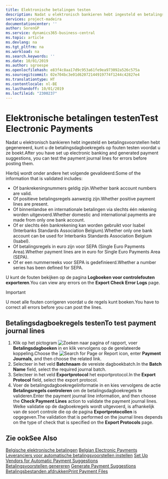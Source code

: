 ```yaml
---
title: Elektronische betalingen testen
description: Nadat u elektronisch bankieren hebt ingesteld en betalingsvoorstellen hebt gegenereerd, kunt u de betalingsdagboekregels op fouten testen voordat u ze boekt.
services: project-madeira
documentationcenter: ''
author: SorenGP
ms.service: dynamics365-business-central
ms.topic: article
ms.devlang: na
ms.tgt_pltfrm: na
ms.workload: na
ms.search.keywords: ''
ms.date: 10/01/2019
ms.author: sgroespe
ms.openlocfilehash: e83f4c8aa17d9c953a61fe9ea973092a526c575a
ms.sourcegitcommit: 02e704bc3e01d62072144919774f1244c42827e4
ms.translationtype: HT
ms.contentlocale: nl-BE
ms.lasthandoff: 10/01/2019
ms.locfileid: "2300237"
---
```

# <a name="test-electronic-payments"></a><span data-ttu-id="2d224-103">Elektronische betalingen testen</span><span class="sxs-lookup"><span data-stu-id="2d224-103">Test Electronic Payments</span></span>
<span data-ttu-id="2d224-104">Nadat u elektronisch bankieren hebt ingesteld en betalingsvoorstellen hebt gegenereerd, kunt u de betalingsdagboekregels op fouten testen voordat u ze boekt.</span><span class="sxs-lookup"><span data-stu-id="2d224-104">After you have set up electronic banking and generated payment suggestions, you can test the payment journal lines for errors before posting them.</span></span>  

<span data-ttu-id="2d224-105">Hierbij wordt onder andere het volgende gevalideerd:</span><span class="sxs-lookup"><span data-stu-id="2d224-105">Some of the information that is validated includes:</span></span>  

- <span data-ttu-id="2d224-106">Of bankrekeningnummers geldig zijn.</span><span class="sxs-lookup"><span data-stu-id="2d224-106">Whether bank account numbers are valid.</span></span>  
- <span data-ttu-id="2d224-107">Of positieve betalingsregels aanwezig zijn.</span><span class="sxs-lookup"><span data-stu-id="2d224-107">Whether positive payment lines are present.</span></span>  
- <span data-ttu-id="2d224-108">Of binnenlandse en internationale betalingen via slechts één rekening worden uitgevoerd.</span><span class="sxs-lookup"><span data-stu-id="2d224-108">Whether domestic and international payments are made from only one bank account.</span></span>  
- <span data-ttu-id="2d224-109">Of er slechts één bankrekening kan worden gebruikt voor Isabel (Interbanks Standards Association Belgium).</span><span class="sxs-lookup"><span data-stu-id="2d224-109">Whether only one bank account can be used for Interbanks Standards Association Belgium (Isabel).</span></span>  
- <span data-ttu-id="2d224-110">Of betalingsregels in euro zijn voor SEPA (Single Euro Payments Area).</span><span class="sxs-lookup"><span data-stu-id="2d224-110">Whether payment lines are in euro for Single Euro Payments Area (SEPA).</span></span>  
- <span data-ttu-id="2d224-111">Of er een nummerreeks voor SEPA is gedefinieerd.</span><span class="sxs-lookup"><span data-stu-id="2d224-111">Whether a number series has been defined for SEPA.</span></span>  

<span data-ttu-id="2d224-112">U kunt de fouten bekijken op de pagina **Logboeken voor controlefouten exporteren**.</span><span class="sxs-lookup"><span data-stu-id="2d224-112">You can view any errors on the **Export Check Error Logs** page.</span></span>  

> [!IMPORTANT]  
>  <span data-ttu-id="2d224-113">U moet alle fouten corrigeren voordat u de regels kunt boeken.</span><span class="sxs-lookup"><span data-stu-id="2d224-113">You have to correct all errors before you can post the lines.</span></span>  

## <a name="to-test-payment-journal-lines"></a><span data-ttu-id="2d224-114">Betalingsdagboekregels testen</span><span class="sxs-lookup"><span data-stu-id="2d224-114">To test payment journal lines</span></span>  

1.  <span data-ttu-id="2d224-115">Klik op het pictogram ![Zoeken naar pagina of rapport](../../media/ui-search/search_small.png "pictogram Zoeken naar pagina of rapport"), voer **Betalingsdagboeken** in en klik vervolgens op de gerelateerde koppeling.</span><span class="sxs-lookup"><span data-stu-id="2d224-115">Choose the ![Search for Page or Report](../../media/ui-search/search_small.png "Search for Page or Report icon") icon, enter **Payment Journals**, and then choose the related link.</span></span>  
2.  <span data-ttu-id="2d224-116">Selecteer in het veld **Batchnaam** de vereiste dagboekbatch.</span><span class="sxs-lookup"><span data-stu-id="2d224-116">In the **Batch Name** field, select the required journal batch.</span></span>  
3.  <span data-ttu-id="2d224-117">Selecteer in het veld **Exportprotocol** het exportprotocol.</span><span class="sxs-lookup"><span data-stu-id="2d224-117">In the **Export Protocol** field, select the export protocol.</span></span>  
4.  <span data-ttu-id="2d224-118">Voer de betalingsdagboekregelinformatie in en kies vervolgens de actie **Betalingsregels controleren** om de betalingsdagboekregels te valideren.</span><span class="sxs-lookup"><span data-stu-id="2d224-118">Enter the payment journal line information, and then choose the **Check Payment Lines** action to validate the payment journal lines.</span></span> <span data-ttu-id="2d224-119">Welke validatie op de dagboekregels wordt uitgevoerd, is afhankelijk van de soort controle die op de pagina **Exportprotocollen** is opgegeven.</span><span class="sxs-lookup"><span data-stu-id="2d224-119">The validation that is performed on the journal lines depends on the type of check that is specified on the **Export Protocols** page.</span></span>  

## <a name="see-also"></a><span data-ttu-id="2d224-120">Zie ook</span><span class="sxs-lookup"><span data-stu-id="2d224-120">See Also</span></span>  
 <span data-ttu-id="2d224-121">[Belgische elektronische betalingen](belgian-electronic-payments.md) </span><span class="sxs-lookup"><span data-stu-id="2d224-121">[Belgian Electronic Payments](belgian-electronic-payments.md) </span></span>  
 <span data-ttu-id="2d224-122">[Leveranciers voor automatische betalingsvoorstellen instellen](how-to-set-up-vendors-for-automatic-payment-suggestions.md) </span><span class="sxs-lookup"><span data-stu-id="2d224-122">[Set Up Vendors for Automatic Payment Suggestions](how-to-set-up-vendors-for-automatic-payment-suggestions.md) </span></span>  
 <span data-ttu-id="2d224-123">[Betalingsvoorstellen genereren](how-to-generate-payment-suggestions.md) </span><span class="sxs-lookup"><span data-stu-id="2d224-123">[Generate Payment Suggestions](how-to-generate-payment-suggestions.md) </span></span>  
 [<span data-ttu-id="2d224-124">Betalingsbestanden afdrukken</span><span class="sxs-lookup"><span data-stu-id="2d224-124">Print Payment Files</span></span>](how-to-print-payment-files.md)
